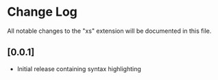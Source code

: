 # Change Log
All notable changes to the "xs" extension will be documented in this file.

## [0.0.1]
- Initial release containing syntax highlighting